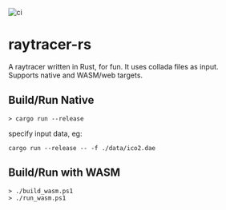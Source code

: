 ![ci](https://github.com/Andreas-Edling/raytracer-rs/actions/workflows/ci.yaml/badge.svg)

# raytracer-rs

A raytracer written in Rust, for fun. It uses collada files as input.  
Supports native and WASM/web targets.

## Build/Run Native

```shell
> cargo run --release
```

specify input data, eg: 
```shell
cargo run --release -- -f ./data/ico2.dae
```

## Build/Run with WASM 

```shell
> ./build_wasm.ps1
> ./run_wasm.ps1
```
